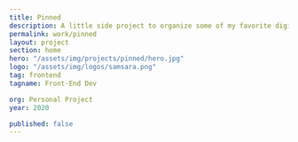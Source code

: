 ```yaml
---
title: Pinned
description: A little side project to organize some of my favorite digital things.
permalink: work/pinned
layout: project
section: home
hero: "/assets/img/projects/pinned/hero.jpg"
logo: "/assets/img/logos/samsara.png"
tag: frontend
tagname: Front-End Dev

org: Personal Project
year: 2020

published: false
---
```


